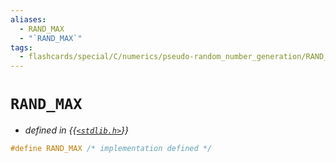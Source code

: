 ```yaml
---
aliases:
  - RAND_MAX
  - "`RAND_MAX`"
tags:
  - flashcards/special/C/numerics/pseudo-random_number_generation/RAND_MAX
---
```


# `RAND_MAX`

- _defined in {{[`<stdlib.h>`](../../../../general/C%20standard%20library.md)}}_

```C
#define RAND_MAX /* implementation defined */
```
